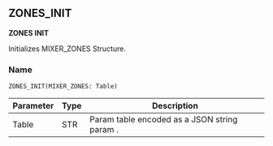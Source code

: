 ## ZONES\_INIT

**ZONES INIT**

Initializes MIXER\_ZONES Structure.

### Name
`ZONES_INIT(MIXER_ZONES: Table)`

| Parameter | Type | Description                                  |
| --------- | ---- | -------------------------------------------- |
| Table     | STR  | Param table encoded as a JSON string param . |


